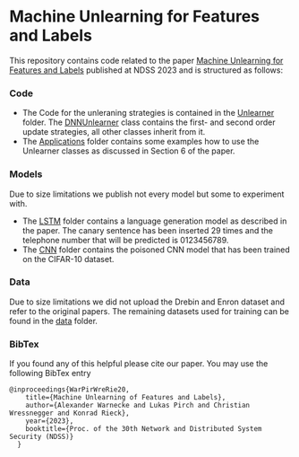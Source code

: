 # Machine Unlearning for Features and Labels

This repository contains code related to the paper [Machine Unlearning for Features and Labels](https://arxiv.org/pdf/2108.11577.pdf) published at NDSS 2023 and is structured as follows:


### Code

* The Code for the unleraning strategies is contained in the [Unlearner](Unlearner) folder. The [DNNUnlearner](Unlearner/DNNUnlearner.py) class contains the first- and second order update strategies, all other classes
inherit from it.
* The [Applications](Applications) folder contains some examples how to use the Unlearner classes as discussed in Section 6 of the paper.

### Models

Due to size limitations we publish not every model but some to experiment with.

* The [LSTM](models/LSTM) folder contains a language generation model as described in the paper. The canary sentence has been inserted 29 times and the telephone number that will be predicted is 0123456789.
* The [CNN](models/CNN) folder contains the poisoned CNN model that has been trained on the CIFAR-10 dataset.

### Data

Due to size limitations we did not upload the Drebin and Enron dataset and refer to the original papers. The remaining datasets used for training can be found in the [data](data) folder.

### BibTex

If you found any of this helpful please cite our paper. You may use the following BibTex entry

```
@inproceedings{WarPirWreRie20,
    title={Machine Unlearning of Features and Labels},
    author={Alexander Warnecke and Lukas Pirch and Christian Wressnegger and Konrad Rieck},
    year={2023},
    booktitle={Proc. of the 30th Network and Distributed System Security (NDSS)}
  }
```
